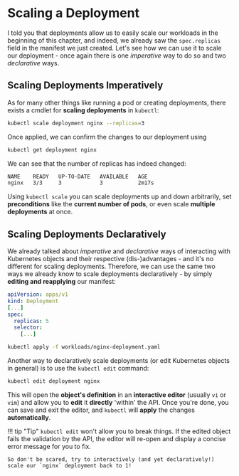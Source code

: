 # Scaling a Deployment

I told you that deployments allow us to easily scale our workloads in the beginning of this chapter, and indeed, we already saw the `spec.replicas` field in the manifest we just created. Let's see how we can use it to scale our deployment - once again there is one *imperative* way to do so and two *declarative* ways.

## Scaling Deployments Imperatively

As for many other things like running a pod or creating deployments, there exists a cmdlet for **scaling deployments** in `kubectl`:

```bash
kubectl scale deployment nginx --replicas=3
```

Once applied, we can confirm the changes to our deployment using 

```bash
kubectl get deployment nginx
```

We can see that the number of replicas has indeed changed:

```bash
NAME    READY   UP-TO-DATE   AVAILABLE   AGE
nginx   3/3     3            3           2m17s
```

Using `kubectl scale` you can scale deployments up and down arbitrarily, set **preconditions** like the **current number of pods**, or even scale **multiple deployments** at once.

## Scaling Deployments Declaratively

We already talked about *imperative* and *declarative* ways of interacting with Kubernetes objects and their respective (dis-)advantages - and it's no different for scaling deployments. Therefore, we can use the same two ways we already know to scale deployments declaratively - by simply **editing and reapplying** our manifest:

``` yaml hl_lines="5"
apiVersion: apps/v1
kind: Deployment
[...]
spec:
  replicas: 5
  selector:
    [...]
```

```bash
kubectl apply -f workloads/nginx-deployment.yaml
```

Another way to declaratively scale deployments (or edit Kubernetes objects in general) is to use the `kubectl edit` command:

```bash
kubectl edit deployment nginx
```

This will open the **object's definition** in an **interactive editor** (usually `vi` or `vim`) and allow you to **edit** it **directly** 'within' the API. Once you're done, you can save and exit the editor, and `kubectl` will **apply** the changes **automatically**.

!!! tip "Tip"
    `kubectl edit` won't allow you to break things. If the edited object fails the validation by the API, the editor will re-open and display a concise error message for you to fix.

    So don't be scared, try to interactively (and yet declaratively!) scale our `nginx` deployment back to 1!
